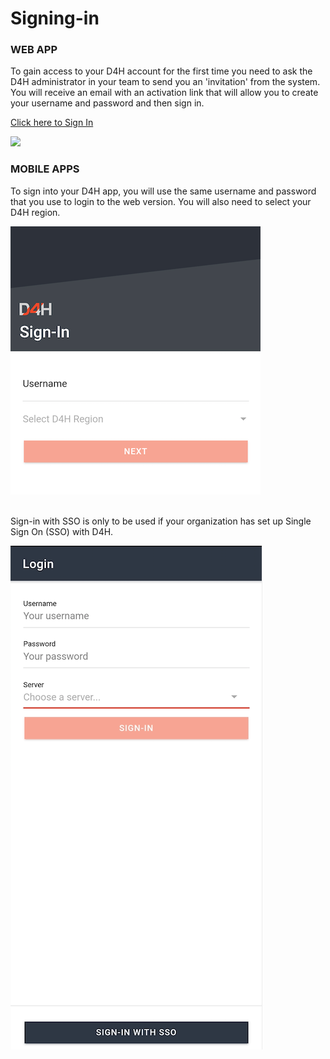 # Signing-in

### WEB APP

To gain access to your D4H account for the first time you need to ask the D4H administrator in your team to send you an 'invitation' from the system. You will receive an email with an activation link that will allow you to create your username and password and then sign in.

[Click here to Sign In](https://d4htechnologies.com/sign-in)

![](../../.gitbook/assets/CreateAccount.gif)

### MOBILE APPS

To sign into your D4H app, you will use the same username and password that you use to login to the web version. You will also need to select your D4H region.

![](<../../.gitbook/assets/2020-07-07 at 14.58.png>)

\
Sign-in with SSO is only to be used if your organization has set up Single Sign On (SSO) with D4H. 

![](<../../.gitbook/assets/2020-07-07 at 14.57.png>)
